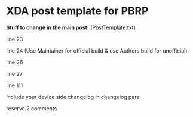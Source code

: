 # XDA post template for PBRP 


**Stuff to change in the main post:** (PostTemplate.txt)

line 23

line 24 (Use Maintainer for official build & use Authors build for unofficial)

line 26

line 27

line 111

include your device side changelog in changelog para

reserve 2 comments
